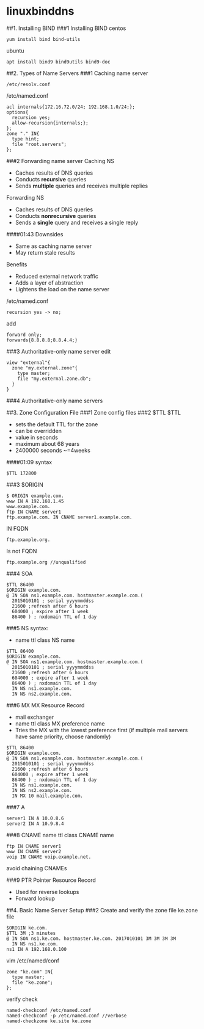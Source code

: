# linuxbinddns
##1. Installing BIND
###1 Installing BIND
centos
```
yum install bind bind-utils
```
ubuntu
```
apt install bind9 bind9utils bind9-doc
```


##2. Types of Name Servers
###1 Caching name server
```
/etc/resolv.conf
```
/etc/named.conf
```
acl internals{172.16.72.0/24; 192.168.1.0/24;};
options{
  recursion yes;
  allow-recursion{internals;};
};
zone "." IN{
  type hint;
  file "root.servers";
};
```


###2 Forwarding name server
Caching NS
- Caches results of DNS queries
- Conducts __recursive__ queries
- Sends __multiple__ queries and receives multiple replies

Forwarding NS
- Caches results of DNS queries
- Conducts __nonrecursive__ queries
- Sends a __single__ query and receives a single reply


####01:43
Downsides
- Same as caching name server
- May return stale results

Benefits
- Reduced external network traffic
- Adds a layer of abstraction
- Lightens the load on the name server  



/etc/named.conf
```
recursion yes -> no;
```
add
```
forward only;
forwards{8.8.8.8;8.8.4.4;}
```

###3 Authoritative-only name server
edit
```
view "external"{
  zone "my.external.zone"{
    type master;
    file "my.external.zone.db";
  }
}
```
###4 Authoritative-only name servers

##3. Zone Configuration File
###1 Zone config files
###2 $TTL
$TTL
- sets the default TTL for the zone
- can be overridden
- value in seconds
- maximum about 68 years
- 2400000 seconds ~=4weeks

####01:09 syntax
```
$TTL 172800
```


###3 $ORIGIN
```
$ ORIGIN example.com.
www IN A 192.168.1.45
www.example.com.
ftp IN CNAME server1
ftp.example.com. IN CNAME server1.example.com.
```

IN FQDN
```
ftp.example.org.
```
Is not FQDN
```
ftp.example.org //unqualified
```


###4 SOA
```
$TTL 86400
$ORIGIN example.com.
@ IN SOA ns1.example.com. hostmaster.example.com.(
  2015010101 ; serial yyyymmddss
  21600 ;refresh after 6 hours
  604000 ; expire after 1 week
  86400 ) ; nxdomain TTL of 1 day
```
  
  
###5 NS
syntax:
- name ttl class NS name
```
$TTL 86400
$ORIGIN example.com.
@ IN SOA ns1.example.com. hostmaster.example.com.(
  2015010101 ; serial yyyymmddss
  21600 ;refresh after 6 hours
  604000 ; expire after 1 week
  86400 ) ; nxdomain TTL of 1 day
  IN NS ns1.example.com.
  IN NS ns2.example.com.
```

###6 MX
MX Resource Record
- mail exchanger
- name ttl class MX preference name
- Tries the MX with the lowest preference first (if multiple mail servers have same priority, choose randomly)
```
$TTL 86400
$ORIGIN example.com.
@ IN SOA ns1.example.com. hostmaster.example.com.(
  2015010101 ; serial yyyymmddss
  21600 ;refresh after 6 hours
  604000 ; expire after 1 week
  86400 ) ; nxdomain TTL of 1 day
  IN NS ns1.example.com.
  IN NS ns2.example.com.
  IN MX 10 mail.example.com.
```
###7 A
```
server1 IN A 10.0.8.6
server2 IN A 10.9.8.4
```

###8 CNAME
name ttl class CNAME name
```
ftp IN CNAME server1
www IN CNAME server2
voip IN CNAME voip.example.net.
```
avoid chaining CNAMEs


###9 PTR
Pointer Resource Record
- Used for reverse lookups
- Forward lookup



##4. Basic Name Server Setup
###2 Create and verify the zone file
ke.zone file
```
$ORIGIN ke.com.
$TTL 3M ;3 minutes
@ IN SOA ns1.ke.com. hostmaster.ke.com. 2017010101 3M 3M 3M 3M
  IN NS ns1.ke.com.
ns1 IN A 192.168.0.100
```
vim /etc/named/conf
```
zone "ke.com" IN{
  type master;
  file "ke.zone";
};
```
verify check
```
named-checkconf /etc/named.conf
named-checkconf -p /etc/named.conf //verbose
named-checkzone ke.site ke.zone
```
